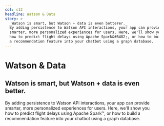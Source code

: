 ```yaml
---
col: s12
headline: Watson & Data
story: >
  _Watson is smart, but Watson + data is even betterer._
  By adding persistence to Watson API interactions, your app can provide
  smarter, more personalized experiences for users. Here, we'll show you
  how to predict flight delays using Apache Spark&#8482;, or how to build
  a recommendation feature into your chatbot using a graph database.
---
```


# Watson & Data

## Watson is smart, but Watson + data is even better.

By adding persistence to Watson API interactions, your app can provide
smarter, more personalized experiences for users. Here, we'll show you
how to predict flight delays using Apache Spark&#8482;, or how to build
a recommendation feature into your chatbot using a graph database.